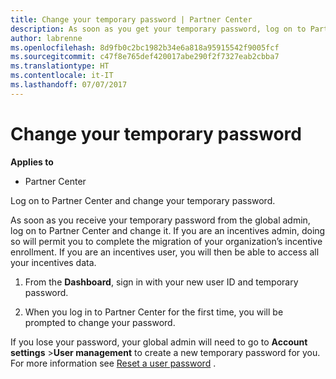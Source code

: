 ```yaml
---
title: Change your temporary password | Partner Center
description: As soon as you get your temporary password, log on to Partner Center and change it.
author: labrenne
ms.openlocfilehash: 8d9fb0c2bc1982b34e6a818a95915542f9005fcf
ms.sourcegitcommit: c47f8e765def420017abe290f2f7327eab2cbba7
ms.translationtype: HT
ms.contentlocale: it-IT
ms.lasthandoff: 07/07/2017
---
```

# <a name="change-your-temporary-password"></a>Change your temporary password

**Applies to**

-  Partner Center

Log on to Partner Center and change your temporary password.

As soon as you receive your temporary password from the global admin, log on to Partner Center and change it. If you are an incentives admin, doing so will permit you to complete the migration of your organization’s incentive enrollment. If you are an incentives user, you will then be able to access all your incentives data.

1.  From the **Dashboard**, sign in with your new user ID and temporary password.

2.  When you log in to Partner Center for the first time, you will be prompted to change your password.

If you lose your password, your global admin will need to go to  **Account settings** >**User management** to create a new temporary password for you.
For more information see [Reset a user password](reset-a-user-password.md) .


 

 



